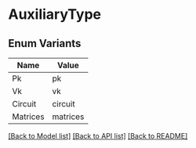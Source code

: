# AuxiliaryType

## Enum Variants

| Name | Value |
|---- | -----|
| Pk | pk |
| Vk | vk |
| Circuit | circuit |
| Matrices | matrices |


[[Back to Model list]](../README.md#documentation-for-models) [[Back to API list]](../README.md#documentation-for-api-endpoints) [[Back to README]](../README.md)


